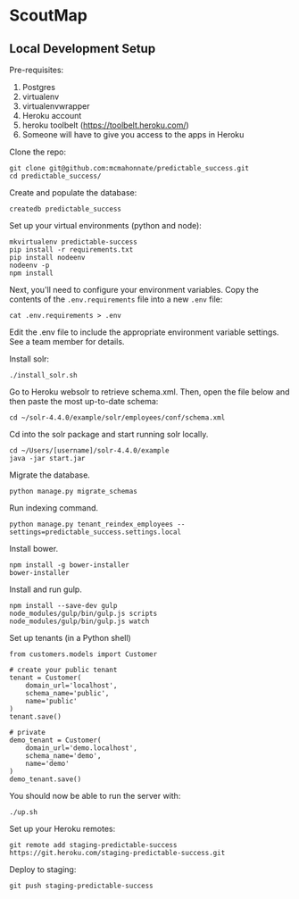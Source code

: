ScoutMap
=========

Local Development Setup
---------------------
Pre-requisites:
  1. Postgres
  1. virtualenv
  1. virtualenvwrapper
  1. Heroku account
  1. heroku toolbelt (https://toolbelt.heroku.com/)
  1. Someone will have to give you access to the apps in Heroku

Clone the repo:
```
git clone git@github.com:mcmahonnate/predictable_success.git
cd predictable_success/
```

Create and populate the database:
```
createdb predictable_success
```

Set up your virtual environments (python and node):
```
mkvirtualenv predictable-success
pip install -r requirements.txt
pip install nodeenv
nodeenv -p
npm install
```

Next, you'll need to configure your environment variables. Copy the contents of the `.env.requirements` file into a new `.env` file:
```
cat .env.requirements > .env
```

Edit the .env file to include the appropriate environment variable settings. See a team member for details.

Install solr:
```
./install_solr.sh

```
Go to Heroku websolr to retrieve schema.xml. Then, open the file below and then paste the most up-to-date schema:
```
cd ~/solr-4.4.0/example/solr/employees/conf/schema.xml

```
Cd into the solr package and start running solr locally. 
```
cd ~/Users/[username]/solr-4.4.0/example
java -jar start.jar
```

Migrate the database.
```
python manage.py migrate_schemas
```

Run indexing command. 
```
python manage.py tenant_reindex_employees --settings=predictable_success.settings.local
```

Install bower. 
```
npm install -g bower-installer
bower-installer 
```

Install and run gulp. 
```
npm install --save-dev gulp
node_modules/gulp/bin/gulp.js scripts
node_modules/gulp/bin/gulp.js watch

```

Set up tenants (in a Python shell)
```
from customers.models import Customer

# create your public tenant
tenant = Customer(
    domain_url='localhost',
    schema_name='public',
    name='public'
)
tenant.save()

# private
demo_tenant = Customer(
    domain_url='demo.localhost',
    schema_name='demo',
    name='demo'
)
demo_tenant.save()
```

You should now be able to run the server with:
```
./up.sh
```

Set up your Heroku remotes:
```
git remote add staging-predictable-success https://git.heroku.com/staging-predictable-success.git
```

Deploy to staging:
```
git push staging-predictable-success
```
